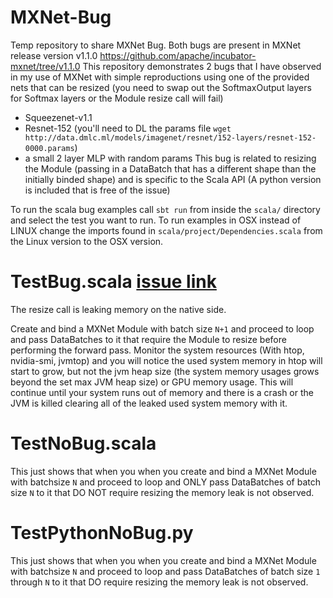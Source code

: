 # MXNet-Bug
Temp repository to share MXNet Bug.
Both bugs are present in MXNet release version v1.1.0 https://github.com/apache/incubator-mxnet/tree/v1.1.0
This repository demonstrates 2 bugs that I have observed in my use of MXNet with simple reproductions using one of the provided nets that can be resized (you need to swap out the SoftmaxOutput layers for Softmax layers or the Module resize call will fail)
- Squeezenet-v1.1
- Resnet-152 (you'll need to DL the params file `wget http://data.dmlc.ml/models/imagenet/resnet/152-layers/resnet-152-0000.params`)
- a small 2 layer MLP with random params 
This bug is related to resizing the Module (passing in a DataBatch that has a different shape than the initially binded shape) and is specific to the Scala API (A python version is included that is free of the issue)

To run the scala bug examples call `sbt run` from inside the `scala/` directory and select the test you want to run. 
To run examples in OSX instead of LINUX change the imports found in `scala/project/Dependencies.scala` from the Linux version to the OSX version. 

# TestBug.scala [issue link](https://github.com/apache/incubator-mxnet/issues/10867)
The resize call is leaking memory on the native side.

Create and bind a MXNet Module with batch size `N+1` and proceed to loop and pass DataBatches to it that require the Module to resize before performing the forward pass. Monitor the system resources (With htop, nvidia-smi, jvmtop) and you will notice the used system memory in htop will start to grow, but not the jvm heap size (the system memory usages grows beyond the set max JVM heap size) or GPU memory usage. This will continue until your system runs out of memory and there is a crash or the JVM is killed clearing all of the leaked used system memory with it.

# TestNoBug.scala
This just shows that when you when you create and bind a MXNet Module with batchsize `N` and proceed to loop and ONLY pass DataBatches of batch size `N` to it that DO NOT require resizing the memory leak is not observed. 

# TestPythonNoBug.py
This just shows that when you when you create and bind a MXNet Module with batchsize `N` and proceed to loop and pass DataBatches of batch size `1` through `N` to it that DO require resizing the memory leak is not observed. 
